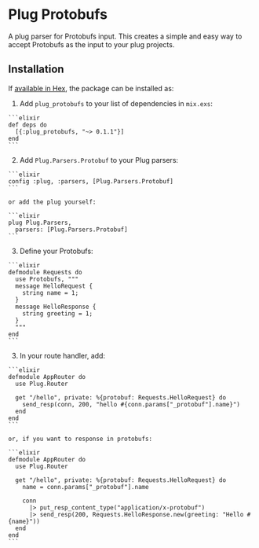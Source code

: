 # Plug Protobufs

A plug parser for Protobufs input. This creates a simple and easy way to accept Protobufs as the input to your plug projects.

## Installation

If [available in Hex](https://hex.pm/docs/publish), the package can be installed as:

  1. Add `plug_protobufs` to your list of dependencies in `mix.exs`:

    ```elixir
    def deps do
      [{:plug_protobufs, "~> 0.1.1"}]
    end
    ```

  2. Add `Plug.Parsers.Protobuf` to your Plug parsers:

    ```elixir
    config :plug, :parsers, [Plug.Parsers.Protobuf]
    ```

    or add the plug yourself:

    ```elixir
    plug Plug.Parsers,
      parsers: [Plug.Parsers.Protobuf]
    ```

  3. Define your Protobufs:

    ```elixir
    defmodule Requests do
      use Protobufs, """
      message HelloRequest {
        string name = 1;
      }
      message HelloResponse {
        string greeting = 1;
      }
      """
    end
    ```

  3. In your route handler, add:

    ```elixir
    defmodule AppRouter do
      use Plug.Router

      get "/hello", private: %{protobuf: Requests.HelloRequest} do
        send_resp(conn, 200, "hello #{conn.params["_protobuf"].name}")
      end
    end
    ```

    or, if you want to response in protobufs:

    ```elixir
    defmodule AppRouter do
      use Plug.Router

      get "/hello", private: %{protobuf: Requests.HelloRequest} do
        name = conn.params["_protobuf"].name

        conn
          |> put_resp_content_type("application/x-protobuf")
          |> send_resp(200, Requests.HelloResponse.new(greeting: "Hello #{name}"))
      end
    end
    ```
